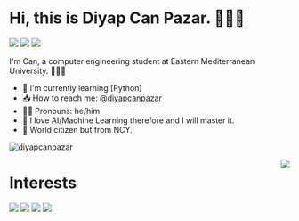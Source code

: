 # Hi, this is Diyap Can Pazar. 🙋🏻‍♂️

[![](https://img.shields.io/badge/linkedin-%230077B5.svg?&style=for-the-badge&logo=linkedin&logoColor=white)](https://www.linkedin.com/in/diyapcanpazar/)
[![](https://img.shields.io/badge/twitter-%231DA1F2.svg?&style=for-the-badge&logo=twitter&logoColor=white)](https://www.twitter.com/PazarDiyapCan)
[![](https://img.shields.io/badge/instagram-%23E4405F.svg?&style=for-the-badge&logo=instagram&logoColor=white)](https://instagram.com/diyapcanpzr)

I'm Can, a computer engineering student at Eastern Mediterranean University. 👨🏻‍🔬

- 🐍 I'm currently learning [Python]
- 📥 How to reach me: [@diyapcanpazar](https://www.linkedin.com/in/diyapcanpazar/)
- 🧔🏻 Pronouns: he/him
- 🤖 I love AI/Machine Learning therefore and I will master it.
- 👾 World citizen but from NCY.
<p align="left"> <img src="https://komarev.com/ghpvc/?username=diyapcanpazar" alt="diyapcanpazar" /> </p>


<img align='right' src="https://github-readme-stats.vercel.app/api?username=diyapcanpazar&show_icons=true&theme=merko">


# Interests
[![](https://img.shields.io/badge/python-cD1?style=for-the-badge&logo=python)]()
[![](https://img.shields.io/badge/java-cD1?style=for-the-badge&logo=java)]()
[![](https://img.shields.io/badge/numpy-cD1?style=for-the-badge&logo=numpy)]()
[![](https://img.shields.io/badge/tensorflow-cD1?style=for-the-badge&logo=tensorflow)]()

